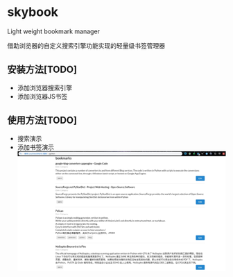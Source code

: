 # skybook
Light weight bookmark manager

借助浏览器的自定义搜索引擎功能实现的轻量级书签管理器

## 安装方法[TODO]
* 添加浏览器搜索引擎
* 添加浏览器JS书签

## 使用方法[TODO]
* 搜索演示
* 添加书签演示
![](./screenshot.jpg)
